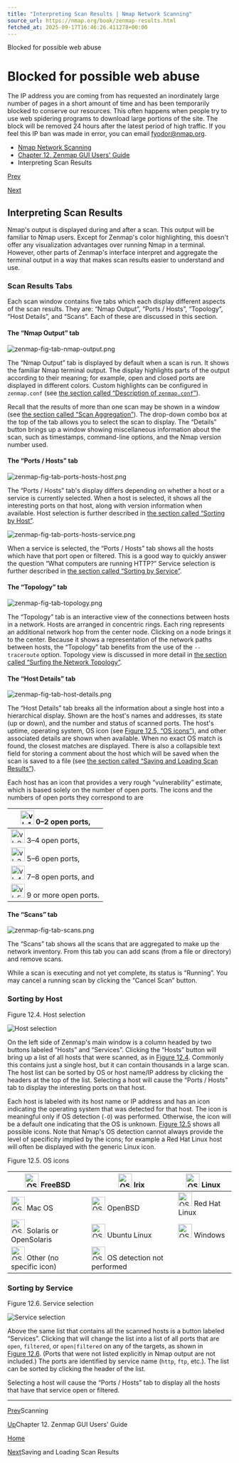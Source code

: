 ```yaml
---
title: "Interpreting Scan Results | Nmap Network Scanning"
source_url: https://nmap.org/book/zenmap-results.html
fetched_at: 2025-09-17T16:46:26.411278+00:00
---
```


Blocked for possible web abuse

Blocked for possible web abuse
==========

The IP address you are coming from has requested an inordinately large number of pages in a short amount of time and has been temporarily blocked to conserve our resources. This often happens when people try to use web spidering programs to download large portions of the site. The block will be removed 24 hours after the latest period of high traffic. If you feel this IP ban was made in error, you can email fyodor@nmap.org.

* [Nmap Network Scanning](https://nmap.org/book/toc.html)
* [Chapter 12. Zenmap GUI Users' Guide](https://nmap.org/book/zenmap.html)
* Interpreting Scan Results

[Prev](https://nmap.org/book/zenmap-scanning.html)

[Next](https://nmap.org/book/zenmap-saving.html)

Interpreting Scan Results
----------

 Nmap's output is displayed during and after a scan. This output will be familiar to Nmap users. Except for Zenmap's color highlighting, this doesn't offer any visualization advantages over running Nmap in a terminal. However, other parts of Zenmap's interface interpret and aggregate the terminal output in a way that makes scan results easier to understand and use.

### Scan Results Tabs ###

 Each scan window contains five tabs which each display different aspects of the scan results. They are: “Nmap Output”, “Ports / Hosts”, “Topology”, “Host Details”, and “Scans”. Each of these are discussed in this section.

#### The “Nmap Output” tab ####

[]()

![zenmap-fig-tab-nmap-output.png](images/zenmap-fig-tab-nmap-output.png)

 The “Nmap Output” tab is displayed by default when a scan is run. It shows the familiar Nmap terminal output. The display highlights[]() parts of the output according to their meaning; for example, open and closed ports are displayed in different colors. Custom highlights can be configured in `zenmap.conf`[]() (see [the section called “Description of `zenmap.conf`”](https://nmap.org/book/zenmap-conf.html)).

 Recall that the results of more than one scan may be shown in a window (see [the section called “Scan Aggregation”](https://nmap.org/book/zenmap-scanning.html#aggregation)). The drop-down combo box at the top of the tab allows you to select the scan to display. The “Details” button brings up a window showing miscellaneous information about the scan, such as timestamps, command-line options, and the Nmap version number used.

#### The “Ports / Hosts” tab ####

[]()

![zenmap-fig-tab-ports-hosts-host.png](images/zenmap-fig-tab-ports-hosts-host.png)

 The “Ports / Hosts” tab's display differs depending on whether a host or a service is currently selected. When a host is selected, it shows all the interesting ports on that host, along with version information when available. Host selection is further described in [the section called “Sorting by Host”](https://nmap.org/book/zenmap-results.html#zenmap-sort-host).

![zenmap-fig-tab-ports-hosts-service.png](images/zenmap-fig-tab-ports-hosts-service.png)

 When a service is selected, the “Ports / Hosts” tab shows all the hosts which have that port open or filtered. This is a good way to quickly answer the question “What computers are running HTTP?” Service selection is further described in [the section called “Sorting by Service”](https://nmap.org/book/zenmap-results.html#zenmap-sort-service).

#### The “Topology” tab ####

[]()

![zenmap-fig-tab-topology.png](images/zenmap-fig-tab-topology.png)

 The “Topology” tab is an interactive view of the connections between hosts in a network. Hosts are arranged in concentric rings. Each ring represents an additional network hop from the center node. Clicking on a node brings it to the center. Because it shows a representation of the network paths between hosts, the “Topology” tab benefits from the use of the `--traceroute` option. Topology view is discussed in more detail in [the section called “Surfing the Network Topology”](https://nmap.org/book/zenmap-topology.html).

#### The “Host Details” tab ####

[]()

![zenmap-fig-tab-host-details.png](images/zenmap-fig-tab-host-details.png)

 The “Host Details” tab breaks all the information about a single host into a hierarchical display. Shown are the host's names and addresses, its state (up or down), and the number and status of scanned ports. The host's uptime, operating system, OS icon (see [Figure 12.5, “OS icons”](https://nmap.org/book/zenmap-results.html#zenmap-os-icons)), and other associated details are shown when available. When no exact OS match is found, the closest matches are displayed. There is also a collapsible text field for storing a comment about the host which will be saved when the scan is saved to a file (see [the section called “Saving and Loading Scan Results”](https://nmap.org/book/zenmap-saving.html)).

 Each host has an icon that provides a very rough “vulnerability” estimate, which is based solely on the number of open ports. The icons and the numbers of open ports they correspond to are

|    <img width="31" src="https://nmap.org/book/images/zenmap-icons/vl_1_75.png" alt="vl_1_75.png"> 0–2 open ports,   |
|---------------------------------------------------------------------------------------------------------------------|
|    <img src="https://nmap.org/book/images/zenmap-icons/vl_2_75.png" width="31" alt="vl_2_75.png"> 3–4 open ports,   |
|    <img width="31" src="https://nmap.org/book/images/zenmap-icons/vl_3_75.png" alt="vl_3_75.png"> 5–6 open ports,   |
|  <img width="31" src="https://nmap.org/book/images/zenmap-icons/vl_4_75.png" alt="vl_4_75.png"> 7–8 open ports, and |
| <img src="https://nmap.org/book/images/zenmap-icons/vl_5_75.png" width="31" alt="vl_5_75.png"> 9 or more open ports.|

#### The “Scans” tab ####

[]()

![zenmap-fig-tab-scans.png](images/zenmap-fig-tab-scans.png)

 The “Scans” tab shows all the scans that are aggregated[]() to make up the network inventory. From this tab you can add scans (from a file or directory) and remove scans.

 While a scan is executing and not yet complete, its status is “Running”. You may cancel a running scan by clicking the “Cancel Scan” button.

### Sorting by Host ###

[]()

Figure 12.4. Host selection

![Host selection](images/zenmap-fig-host-selection.png)

 On the left side of Zenmap's main window is a column headed by two buttons labeled “Hosts” and “Services”. Clicking the “Hosts” button will bring up a list of all hosts that were scanned, as in [Figure 12.4](https://nmap.org/book/zenmap-results.html#zenmap-fig-host-selection). Commonly this contains just a single host, but it can contain thousands in a large scan. The host list can be sorted by OS or host name/IP address by clicking the headers at the top of the list. Selecting a host will cause the “Ports / Hosts” tab to display the interesting ports on that host.

 Each host is labeled with its host name or IP address and has an icon indicating the operating system that was detected for that host. The icon is meaningful only if OS detection (`-O`) was performed. Otherwise, the icon will be a default one indicating that the OS is unknown. [Figure 12.5](https://nmap.org/book/zenmap-results.html#zenmap-os-icons) shows all possible icons. Note that Nmap's OS detection cannot always provide the level of specificity implied by the icons; for example a Red Hat Linux host will often be displayed with the generic Linux icon.

Figure 12.5. OS icons

|         <img src="https://nmap.org/book/images/zenmap-icons/freebsd_75.png" width="31" alt="OS icons"> FreeBSD         |             <img width="31" src="https://nmap.org/book/images/zenmap-icons/irix_75.png" alt="OS icons"> Irix             |     <img alt="OS icons" src="https://nmap.org/book/images/zenmap-icons/linux_75.png" width="31"> Linux     |
|------------------------------------------------------------------------------------------------------------------------|--------------------------------------------------------------------------------------------------------------------------|------------------------------------------------------------------------------------------------------------|
|          <img src="https://nmap.org/book/images/zenmap-icons/macosx_75.png" width="31" alt="OS icons"> Mac OS          |          <img width="31" src="https://nmap.org/book/images/zenmap-icons/openbsd_75.png" alt="OS icons"> OpenBSD          | <img width="31" src="https://nmap.org/book/images/zenmap-icons/redhat_75.png" alt="OS icons"> Red Hat Linux|
|  <img alt="OS icons" width="31" src="https://nmap.org/book/images/zenmap-icons/solaris_75.png"> Solaris or OpenSolaris |        <img alt="OS icons" src="https://nmap.org/book/images/zenmap-icons/ubuntu_75.png" width="31"> Ubuntu Linux        |     <img alt="OS icons" src="https://nmap.org/book/images/zenmap-icons/win_75.png" width="31"> Windows     |
| <img alt="OS icons" width="31" src="https://nmap.org/book/images/zenmap-icons/default_75.png"> Other (no specific icon)| <img src="https://nmap.org/book/images/zenmap-icons/unknown_75.png" width="31" alt="OS icons"> OS detection not performed|                                                                                                            |

### Sorting by Service ###

[]()

Figure 12.6. Service selection

![Service selection](images/zenmap-fig-service-selection.png)

 Above the same list that contains all the scanned hosts is a button labeled “Services”. Clicking that will change the list into a list of all ports that are `open`, `filtered`, or `open|filtered` on any of the targets, as shown in [Figure 12.6](https://nmap.org/book/zenmap-results.html#zenmap-fig-service-selection). (Ports that were not listed explicitly in Nmap output are not included.)[]() The ports are identified by service name (`http`, `ftp`, etc.). The list can be sorted by clicking the header of the list.

 Selecting a host will cause the “Ports / Hosts” tab to display all the hosts that have that service open or filtered.

---

[Prev](https://nmap.org/book/zenmap-scanning.html)Scanning

[Up](https://nmap.org/book/zenmap.html)Chapter 12. Zenmap GUI Users' Guide

[Home](https://nmap.org/book/toc.html)

[Next](https://nmap.org/book/zenmap-saving.html)Saving and Loading Scan Results